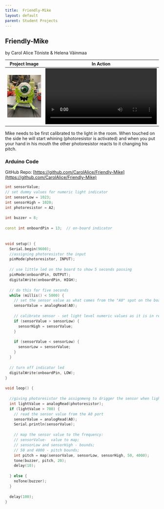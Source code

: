 ```yaml
---
title:  Friendly-Mike
layout: default
parent: Student Projects
---
```


##  Friendly-Mike

by Carol Alice Tõniste & Helena Väinmaa

Project Image             |  In Action
:-------------------------:|:-------------------------:
<img src="media/mike.jpg" alt="drawing" width="365"/>  |   <video width="365" controls><source src="media/mikeVid.mp4" type="video/mp4"></video>


Mike needs to be first calibrated to the light in the room. When touched on the side he will start whining (photoresistor is activated) and when you put your hand in his mouth the other photoresistor reacts to it changing his pitch.

### Arduino Code

GitHub Repo: [https://github.com/CarolAlice/Friendly-Mike](https://github.com/CarolAlice/Friendly-Mike)

```c++
int sensorValue;
// set dummy values for numeric light indicator
int sensorLow = 1023;
int sensorHigh = 1020;
int photoresistor = A2;

int buzzer = 8;

const int onboardPin = 13;  // on-board indicator


void setup() {
  Serial.begin(9600);
  //assigning photoresistor the input
  pinMode(photoresistor, INPUT);

  // use little led on the board to show 5 seconds passing
  pinMode(onboardPin, OUTPUT);
  digitalWrite(onboardPin, HIGH);

  // do this for five seconds
  while (millis() < 5000) {
    // set the sensor value as what comes from the "A0" spot on the board
    sensorValue = analogRead(A0);

    // calibrate sensor - set light level numeric values as it is in reality
    if (sensorValue > sensorLow) {
      sensorHigh = sensorValue;
    }

    if (sensorValue < sensorLow) {
      sensorLow = sensorValue;
    }
  }

  // turn off indicator led
  digitalWrite(onboardPin, LOW);
}

void loop() {

  //giving photoresistor the assignmeng to drigger the sensor when lightvalue is certain number
  int lightValue = analogRead(photoresistor);
  if (lightValue > 700) {
    // read the sensor value from the A0 port
    sensorValue = analogRead(A0);
    Serial.println(sensorValue);

    // map the sensor value to the frequency:
    // sensorValue-  value to map;
    // sensorLow and sensorHigh - bounds;
    // 50 and 4000 - pitch bounds;
    int pitch = map(sensorValue, sensorLow, sensorHigh, 50, 4000);
    tone(buzzer, pitch, 20);
    delay(10);

  } else {
    noTone(buzzer);
  }

  delay(100);
}

```